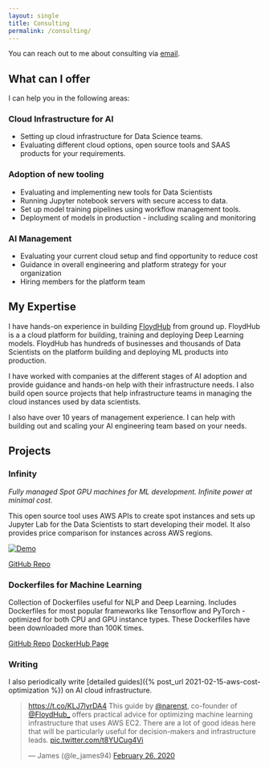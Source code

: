 ```yaml
---
layout: single
title: Consulting
permalink: /consulting/
---
```


You can reach out to me about consulting via [email](mailto:naren.st@gmail.com).

## What can I offer

I can help you in the following areas:

### Cloud Infrastructure for AI

- Setting up cloud infrastructure for Data Science teams.
- Evaluating different cloud options, open source tools and SAAS products for your requirements.

### Adoption of new tooling 

- Evaluating and implementing new tools for Data Scientists
- Running Jupyter notebook servers with secure access to data.
- Set up model training pipelines using workflow management tools.
- Deployment of models in production - including scaling and monitoring

### AI Management

- Evaluating your current cloud setup and find opportunity to reduce cost
- Guidance in overall engineering and platform strategy for your organization
- Hiring members for the platform team


## My Expertise

I have hands-on experience in building [FloydHub](https:///www.floydhub.com) from ground up. FloydHub is a a cloud platform for building, training and deploying Deep Learning models. FloydHub has hundreds of businesses and thousands of Data Scientists on the platform building and deploying ML products into production.

I have worked with companies at the different stages of AI adoption and provide guidance and hands-on help with their infrastructure needs. I also build open source projects that help infrastructure teams in managing the cloud instances used by data scientists.

I also have over 10 years of management experience. I can help with building out and scaling your AI engineering team based on your needs.

## Projects

### Infinity

_Fully managed Spot GPU machines for ML development. Infinite power at minimal cost._

This open source tool uses AWS APIs to create spot instances and sets up Jupyter Lab for the Data Scientists to start developing their model. It also provides price comparison for instances across AWS regions.

[![Demo](https://img.youtube.com/vi/W3K1U-OZm8s/0.jpg)](https://www.youtube.com/watch?v=W3K1U-OZm8s "Watch Infinity Demo")

[GitHub Repo](https://github.com/narenst/infinity)

### Dockerfiles for Machine Learning

Collection of Dockerfiles useful for NLP and Deep Learning. Includes Dockerfiles for most popular frameworks like Tensorflow and PyTorch - optimized for both CPU and GPU instance types. These Dockerfiles have been downloaded more than 100K times.

[GitHub Repo](https://github.com/floydhub/dockerfiles)
[DockerHub Page](https://hub.docker.com/u/floydhub)

### Writing

I also periodically write [detailed guides]({% post_url 2021-02-15-aws-cost-optimization %}) on AI cloud infrastructure.

<blockquote class="twitter-tweet"><p lang="en" dir="ltr"><a href="https://t.co/KLJ7lyrDA4">https://t.co/KLJ7lyrDA4</a> This guide by <a href="https://twitter.com/narenst?ref_src=twsrc%5Etfw">@narenst</a>, co-founder of <a href="https://twitter.com/FloydHub_?ref_src=twsrc%5Etfw">@FloydHub_</a> offers practical advice for optimizing machine learning infrastructure that uses AWS EC2. There are a lot of good ideas here that will be particularly useful for decision-makers and infrastructure leads. <a href="https://t.co/t8YUCug4Vi">pic.twitter.com/t8YUCug4Vi</a></p>&mdash; James (@le_james94) <a href="https://twitter.com/le_james94/status/1232681766009397249?ref_src=twsrc%5Etfw">February 26, 2020</a></blockquote> <script async src="https://platform.twitter.com/widgets.js" charset="utf-8"></script>